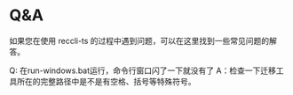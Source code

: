 # Q&A

如果您在使用 reccli-ts 的过程中遇到问题，可以在这里找到一些常见问题的解答。

Q: 在run-windows.bat运行，命令行窗口闪了一下就没有了
A：检查一下迁移工具所在的完整路径中是不是有空格、括号等特殊符号。
